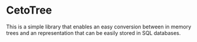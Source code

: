 # CetoTree
This is a simple library that enables an easy conversion between in memory trees and an representation that can be easily stored in SQL databases.
